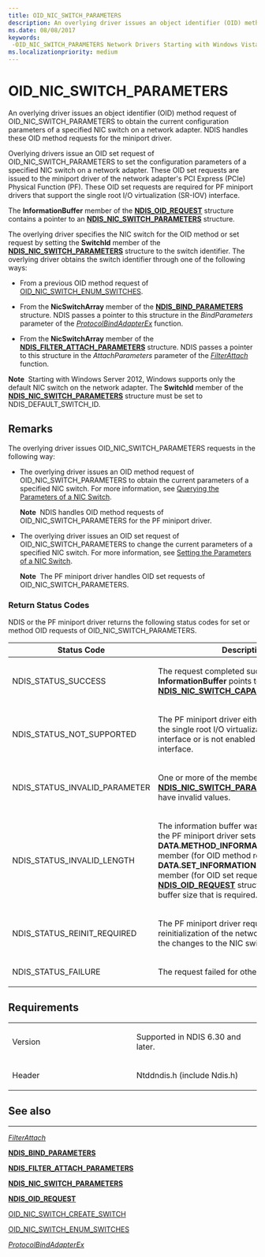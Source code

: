```yaml
---
title: OID_NIC_SWITCH_PARAMETERS
description: An overlying driver issues an object identifier (OID) method request of OID_NIC_SWITCH_PARAMETERS to obtain the current configuration parameters of a specified NIC switch on a network adapter.
ms.date: 08/08/2017
keywords: 
 -OID_NIC_SWITCH_PARAMETERS Network Drivers Starting with Windows Vista
ms.localizationpriority: medium
---
```


# OID\_NIC\_SWITCH\_PARAMETERS


An overlying driver issues an object identifier (OID) method request of OID\_NIC\_SWITCH\_PARAMETERS to obtain the current configuration parameters of a specified NIC switch on a network adapter. NDIS handles these OID method requests for the miniport driver.

Overlying drivers issue an OID set request of OID\_NIC\_SWITCH\_PARAMETERS to set the configuration parameters of a specified NIC switch on a network adapter. These OID set requests are issued to the miniport driver of the network adapter's PCI Express (PCIe) Physical Function (PF). These OID set requests are required for PF miniport drivers that support the single root I/O virtualization (SR-IOV) interface.

The **InformationBuffer** member of the [**NDIS\_OID\_REQUEST**](/windows-hardware/drivers/ddi/oidrequest/ns-oidrequest-ndis_oid_request) structure contains a pointer to an [**NDIS\_NIC\_SWITCH\_PARAMETERS**](/windows-hardware/drivers/ddi/ntddndis/ns-ntddndis-_ndis_nic_switch_parameters) structure.

The overlying driver specifies the NIC switch for the OID method or set request by setting the **SwitchId** member of the [**NDIS\_NIC\_SWITCH\_PARAMETERS**](/windows-hardware/drivers/ddi/ntddndis/ns-ntddndis-_ndis_nic_switch_parameters) structure to the switch identifier. The overlying driver obtains the switch identifier through one of the following ways:

-   From a previous OID method request of [OID\_NIC\_SWITCH\_ENUM\_SWITCHES](oid-nic-switch-enum-switches.md).

-   From the **NicSwitchArray** member of the [**NDIS\_BIND\_PARAMETERS**](/windows-hardware/drivers/ddi/ndis/ns-ndis-_ndis_bind_parameters) structure. NDIS passes a pointer to this structure in the *BindParameters* parameter of the [*ProtocolBindAdapterEx*](/windows-hardware/drivers/ddi/ndis/nc-ndis-protocol_bind_adapter_ex) function.

-   From the **NicSwitchArray** member of the [**NDIS\_FILTER\_ATTACH\_PARAMETERS**](/windows-hardware/drivers/ddi/ndis/ns-ndis-_ndis_filter_attach_parameters) structure. NDIS passes a pointer to this structure in the *AttachParameters* parameter of the [*FilterAttach*](/windows-hardware/drivers/ddi/ndis/nc-ndis-filter_attach) function.

**Note**  Starting with Windows Server 2012, Windows supports only the default NIC switch on the network adapter. The **SwitchId** member of the [**NDIS\_NIC\_SWITCH\_PARAMETERS**](/windows-hardware/drivers/ddi/ntddndis/ns-ntddndis-_ndis_nic_switch_parameters) structure must be set to NDIS\_DEFAULT\_SWITCH\_ID.

 

## Remarks

The overlying driver issues OID\_NIC\_SWITCH\_PARAMETERS requests in the following way:

-   The overlying driver issues an OID method request of OID\_NIC\_SWITCH\_PARAMETERS to obtain the current parameters of a specified NIC switch. For more information, see [Querying the Parameters of a NIC Switch](./querying-the-parameters-of-a-nic-switch.md).

    **Note**  NDIS handles OID method requests of OID\_NIC\_SWITCH\_PARAMETERS for the PF miniport driver.

     

-   The overlying driver issues an OID set request of OID\_NIC\_SWITCH\_PARAMETERS to change the current parameters of a specified NIC switch. For more information, see [Setting the Parameters of a NIC Switch](./setting-the-parameters-of-a-nic-switch.md).

    **Note**  The PF miniport driver handles OID set requests of OID\_NIC\_SWITCH\_PARAMETERS.

     

### Return Status Codes

NDIS or the PF miniport driver returns the following status codes for set or method OID requests of OID\_NIC\_SWITCH\_PARAMETERS.

<table>
<colgroup>
<col width="50%" />
<col width="50%" />
</colgroup>
<thead>
<tr class="header">
<th>Status Code</th>
<th>Description</th>
</tr>
</thead>
<tbody>
<tr class="odd">
<td><p>NDIS_STATUS_SUCCESS</p></td>
<td><p>The request completed successfully. The <strong>InformationBuffer</strong> points to an <a href="/windows-hardware/drivers/ddi/ntddndis/ns-ntddndis-_ndis_nic_switch_capabilities" data-raw-source="[&lt;strong&gt;NDIS_NIC_SWITCH_CAPABILITIES&lt;/strong&gt;](/windows-hardware/drivers/ddi/ntddndis/ns-ntddndis-_ndis_nic_switch_capabilities)"><strong>NDIS_NIC_SWITCH_CAPABILITIES</strong></a> structure.</p></td>
</tr>
<tr class="even">
<td><p>NDIS_STATUS_NOT_SUPPORTED</p></td>
<td><p>The PF miniport driver either does not support the single root I/O virtualization (SR-IOV) interface or is not enabled to use the interface.</p></td>
</tr>
<tr class="odd">
<td><p>NDIS_STATUS_INVALID_PARAMETER</p></td>
<td><p>One or more of the members of the <a href="/windows-hardware/drivers/ddi/ntddndis/ns-ntddndis-_ndis_nic_switch_parameters" data-raw-source="[&lt;strong&gt;NDIS_NIC_SWITCH_PARAMETERS&lt;/strong&gt;](/windows-hardware/drivers/ddi/ntddndis/ns-ntddndis-_ndis_nic_switch_parameters)"><strong>NDIS_NIC_SWITCH_PARAMETERS</strong></a> structure have invalid values.</p></td>
</tr>
<tr class="even">
<td><p>NDIS_STATUS_INVALID_LENGTH</p></td>
<td><p>The information buffer was too short. NDIS or the PF miniport driver sets the <strong>DATA.METHOD_INFORMATION.BytesNeeded</strong> member (for OID method requests) or <strong>DATA.SET_INFORMATION.BytesNeeded</strong> member (for OID set requests) in the <a href="/windows-hardware/drivers/ddi/ndis/ns-ndis-_ndis_oid_request" data-raw-source="[&lt;strong&gt;NDIS_OID_REQUEST&lt;/strong&gt;](/windows-hardware/drivers/ddi/oidrequest/ns-oidrequest-ndis_oid_request)"><strong>NDIS_OID_REQUEST</strong></a> structure to the minimum buffer size that is required.</p></td>
</tr>
<tr class="odd">
<td><p>NDIS_STATUS_REINIT_REQUIRED</p></td>
<td><p>The PF miniport driver requires a reinitialization of the network adapter to apply the changes to the NIC switch.</p></td>
</tr>
<tr class="even">
<td><p>NDIS_STATUS_FAILURE</p></td>
<td><p>The request failed for other reasons.</p></td>
</tr>
</tbody>
</table>

 

## Requirements

<table>
<colgroup>
<col width="50%" />
<col width="50%" />
</colgroup>
<tbody>
<tr class="odd">
<td><p>Version</p></td>
<td><p>Supported in NDIS 6.30 and later.</p></td>
</tr>
<tr class="even">
<td><p>Header</p></td>
<td>Ntddndis.h (include Ndis.h)</td>
</tr>
</tbody>
</table>

## See also


****
[*FilterAttach*](/windows-hardware/drivers/ddi/ndis/nc-ndis-filter_attach)

[**NDIS\_BIND\_PARAMETERS**](/windows-hardware/drivers/ddi/ndis/ns-ndis-_ndis_bind_parameters)

[**NDIS\_FILTER\_ATTACH\_PARAMETERS**](/windows-hardware/drivers/ddi/ndis/ns-ndis-_ndis_filter_attach_parameters)

[**NDIS\_NIC\_SWITCH\_PARAMETERS**](/windows-hardware/drivers/ddi/ntddndis/ns-ntddndis-_ndis_nic_switch_parameters)

[**NDIS\_OID\_REQUEST**](/windows-hardware/drivers/ddi/oidrequest/ns-oidrequest-ndis_oid_request)

[OID\_NIC\_SWITCH\_CREATE\_SWITCH](oid-nic-switch-create-switch.md)

[OID\_NIC\_SWITCH\_ENUM\_SWITCHES](oid-nic-switch-enum-switches.md)

[*ProtocolBindAdapterEx*](/windows-hardware/drivers/ddi/ndis/nc-ndis-protocol_bind_adapter_ex)

